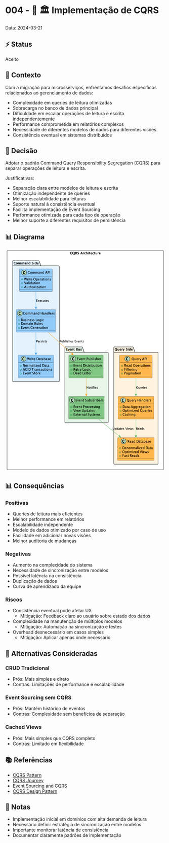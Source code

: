 # 004 - 📝 🏛️ Implementação de CQRS

Data: 2024-03-21

## ⚡ Status

Aceito

## 🎯 Contexto

Com a migração para microsserviços, enfrentamos desafios específicos relacionados ao gerenciamento de dados:
- Complexidade em queries de leitura otimizadas
- Sobrecarga no banco de dados principal
- Dificuldade em escalar operações de leitura e escrita independentemente
- Performance comprometida em relatórios complexos
- Necessidade de diferentes modelos de dados para diferentes visões
- Consistência eventual em sistemas distribuídos

## 🔨 Decisão

Adotar o padrão Command Query Responsibility Segregation (CQRS) para separar operações de leitura e escrita.

Justificativas:
- Separação clara entre modelos de leitura e escrita
- Otimização independente de queries
- Melhor escalabilidade para leituras
- Suporte natural à consistência eventual
- Facilita implementação de Event Sourcing
- Performance otimizada para cada tipo de operação
- Melhor suporte a diferentes requisitos de persistência

## 📊 Diagrama

![Diagrama de Arquitetura CQRS](diagrams/adr-004-cqrs.png)

## 📊 Consequências

### Positivas

- Queries de leitura mais eficientes
- Melhor performance em relatórios
- Escalabilidade independente
- Modelo de dados otimizado por caso de uso
- Facilidade em adicionar novas visões
- Melhor auditoria de mudanças

### Negativas

- Aumento na complexidade do sistema
- Necessidade de sincronização entre modelos
- Possível latência na consistência
- Duplicação de dados
- Curva de aprendizado da equipe

### Riscos

- Consistência eventual pode afetar UX
  - Mitigação: Feedback claro ao usuário sobre estado dos dados
- Complexidade na manutenção de múltiplos modelos
  - Mitigação: Automação na sincronização e testes
- Overhead desnecessário em casos simples
  - Mitigação: Aplicar apenas onde necessário

## 🔄 Alternativas Consideradas

### CRUD Tradicional
- Prós: Mais simples e direto
- Contras: Limitações de performance e escalabilidade

### Event Sourcing sem CQRS
- Prós: Mantém histórico de eventos
- Contras: Complexidade sem benefícios de separação

### Cached Views
- Prós: Mais simples que CQRS completo
- Contras: Limitado em flexibilidade

## 📚 Referências

- [CQRS Pattern](https://martinfowler.com/bliki/CQRS.html)
- [CQRS Journey](https://docs.microsoft.com/en-us/previous-versions/msp-n-p/jj554200(v=pandp.10))
- [Event Sourcing and CQRS](https://www.eventstore.com/blog/event-sourcing-and-cqrs)
- [CQRS Design Pattern](https://medium.com/design-microservices-architecture-with-patterns/cqrs-design-pattern-in-microservices-architectures-5d41e359768c)

## 📝 Notas

- Implementação inicial em domínios com alta demanda de leitura
- Necessário definir estratégia de sincronização entre modelos
- Importante monitorar latência de consistência
- Documentar claramente padrões de implementação 